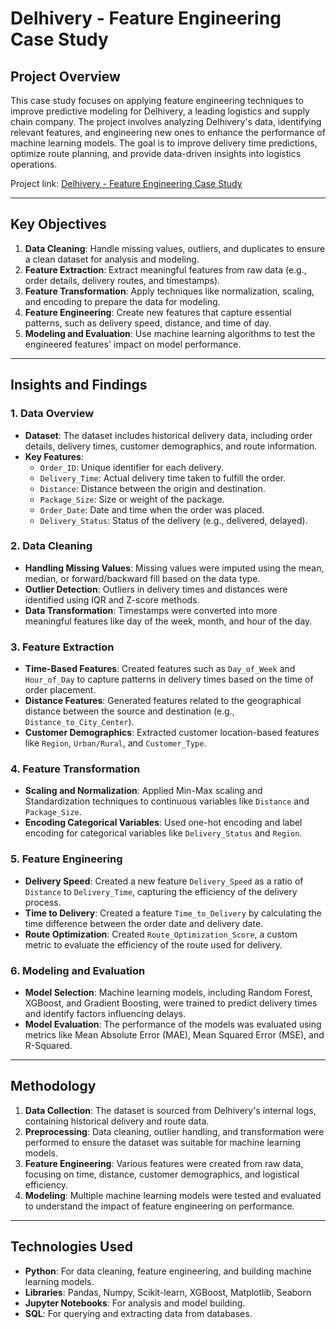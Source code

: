 # Delhivery - Feature Engineering Case Study

## Project Overview
This case study focuses on applying feature engineering techniques to improve predictive modeling for Delhivery, a leading logistics and supply chain company. The project involves analyzing Delhivery's data, identifying relevant features, and engineering new ones to enhance the performance of machine learning models. The goal is to improve delivery time predictions, optimize route planning, and provide data-driven insights into logistics operations.

Project link: [Delhivery - Feature Engineering Case Study](https://colab.research.google.com/drive/18mMNGDXet5W7qVBSPwE_Cw_b7eqEUyKP?usp=sharing)

---

## Key Objectives
1. **Data Cleaning**: Handle missing values, outliers, and duplicates to ensure a clean dataset for analysis and modeling.
2. **Feature Extraction**: Extract meaningful features from raw data (e.g., order details, delivery routes, and timestamps).
3. **Feature Transformation**: Apply techniques like normalization, scaling, and encoding to prepare the data for modeling.
4. **Feature Engineering**: Create new features that capture essential patterns, such as delivery speed, distance, and time of day.
5. **Modeling and Evaluation**: Use machine learning algorithms to test the engineered features' impact on model performance.

---

## Insights and Findings

### 1. Data Overview
- **Dataset**: The dataset includes historical delivery data, including order details, delivery times, customer demographics, and route information.
- **Key Features**:
  - `Order_ID`: Unique identifier for each delivery.
  - `Delivery_Time`: Actual delivery time taken to fulfill the order.
  - `Distance`: Distance between the origin and destination.
  - `Package_Size`: Size or weight of the package.
  - `Order_Date`: Date and time when the order was placed.
  - `Delivery_Status`: Status of the delivery (e.g., delivered, delayed).
  
### 2. Data Cleaning
- **Handling Missing Values**: Missing values were imputed using the mean, median, or forward/backward fill based on the data type.
- **Outlier Detection**: Outliers in delivery times and distances were identified using IQR and Z-score methods.
- **Data Transformation**: Timestamps were converted into more meaningful features like day of the week, month, and hour of the day.

### 3. Feature Extraction
- **Time-Based Features**: Created features such as `Day_of_Week` and `Hour_of_Day` to capture patterns in delivery times based on the time of order placement.
- **Distance Features**: Generated features related to the geographical distance between the source and destination (e.g., `Distance_to_City_Center`).
- **Customer Demographics**: Extracted customer location-based features like `Region`, `Urban/Rural`, and `Customer_Type`.

### 4. Feature Transformation
- **Scaling and Normalization**: Applied Min-Max scaling and Standardization techniques to continuous variables like `Distance` and `Package_Size`.
- **Encoding Categorical Variables**: Used one-hot encoding and label encoding for categorical variables like `Delivery_Status` and `Region`.
  
### 5. Feature Engineering
- **Delivery Speed**: Created a new feature `Delivery_Speed` as a ratio of `Distance` to `Delivery_Time`, capturing the efficiency of the delivery process.
- **Time to Delivery**: Created a feature `Time_to_Delivery` by calculating the time difference between the order date and delivery date.
- **Route Optimization**: Created `Route_Optimization_Score`, a custom metric to evaluate the efficiency of the route used for delivery.
  
### 6. Modeling and Evaluation
- **Model Selection**: Machine learning models, including Random Forest, XGBoost, and Gradient Boosting, were trained to predict delivery times and identify factors influencing delays.
- **Model Evaluation**: The performance of the models was evaluated using metrics like Mean Absolute Error (MAE), Mean Squared Error (MSE), and R-Squared.

---

## Methodology
1. **Data Collection**: The dataset is sourced from Delhivery's internal logs, containing historical delivery and route data.
2. **Preprocessing**: Data cleaning, outlier handling, and transformation were performed to ensure the dataset was suitable for machine learning models.
3. **Feature Engineering**: Various features were created from raw data, focusing on time, distance, customer demographics, and logistical efficiency.
4. **Modeling**: Multiple machine learning models were tested and evaluated to understand the impact of feature engineering on performance.

---

## Technologies Used
- **Python**: For data cleaning, feature engineering, and building machine learning models.
- **Libraries**: Pandas, Numpy, Scikit-learn, XGBoost, Matplotlib, Seaborn
- **Jupyter Notebooks**: For analysis and model building.
- **SQL**: For querying and extracting data from databases.

